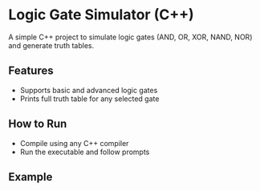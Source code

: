 # Logic Gate Simulator (C++)

A simple C++ project to simulate logic gates (AND, OR, XOR, NAND, NOR) and generate truth tables.

## Features
- Supports basic and advanced logic gates
- Prints full truth table for any selected gate

## How to Run
- Compile using any C++ compiler
- Run the executable and follow prompts

## Example
